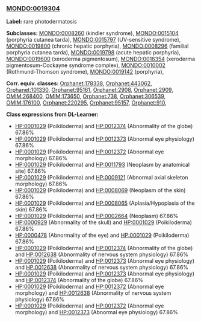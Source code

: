 
### [MONDO:0019304](http://purl.obolibrary.org/obo/MONDO_0019304)
**Label:** rare photodermatosis

**Subclasses:** [MONDO:0008260](http://purl.obolibrary.org/obo/MONDO_0008260) (kindler syndrome), [MONDO:0015104](http://purl.obolibrary.org/obo/MONDO_0015104) (porphyria cutanea tarda), [MONDO:0015797](http://purl.obolibrary.org/obo/MONDO_0015797) (UV-sensitive syndrome), [MONDO:0019800](http://purl.obolibrary.org/obo/MONDO_0019800) (chronic hepatic porphyria), [MONDO:0008296](http://purl.obolibrary.org/obo/MONDO_0008296) (familial porphyria cutanea tarda), [MONDO:0019798](http://purl.obolibrary.org/obo/MONDO_0019798) (acute hepatic porphyria), [MONDO:0019600](http://purl.obolibrary.org/obo/MONDO_0019600) (xeroderma pigmentosum), [MONDO:0016354](http://purl.obolibrary.org/obo/MONDO_0016354) (xeroderma pigmentosum-Cockayne syndrome complex), [MONDO:0010002](http://purl.obolibrary.org/obo/MONDO_0010002) (Rothmund-Thomson syndrome), [MONDO:0019142](http://purl.obolibrary.org/obo/MONDO_0019142) (porphyria), 

**Corr. equiv. classes:** [Orphanet:178338](http://www.orpha.net/ORDO/Orphanet_178338), [Orphanet:443062](http://www.orpha.net/ORDO/Orphanet_443062), [Orphanet:101330](http://www.orpha.net/ORDO/Orphanet_101330), [Orphanet:95161](http://www.orpha.net/ORDO/Orphanet_95161), [Orphanet:2908](http://www.orpha.net/ORDO/Orphanet_2908), [Orphanet:2909](http://www.orpha.net/ORDO/Orphanet_2909), [OMIM:268400](http://purl.obolibrary.org/obo/OMIM_268400), [OMIM:173650](http://purl.obolibrary.org/obo/OMIM_173650), [Orphanet:738](http://www.orpha.net/ORDO/Orphanet_738), [Orphanet:306539](http://www.orpha.net/ORDO/Orphanet_306539), [OMIM:176100](http://purl.obolibrary.org/obo/OMIM_176100), [Orphanet:220295](http://www.orpha.net/ORDO/Orphanet_220295), [Orphanet:95157](http://www.orpha.net/ORDO/Orphanet_95157), [Orphanet:910](http://www.orpha.net/ORDO/Orphanet_910), 

**Class expressions from DL-Learner:**

- [HP:0001029](http://purl.obolibrary.org/obo/HP_0001029) (Poikiloderma) and [HP:0012374](http://purl.obolibrary.org/obo/HP_0012374) (Abnormality of the globe) 67.86%
- [HP:0001029](http://purl.obolibrary.org/obo/HP_0001029) (Poikiloderma) and [HP:0012373](http://purl.obolibrary.org/obo/HP_0012373) (Abnormal eye physiology) 67.86%
- [HP:0001029](http://purl.obolibrary.org/obo/HP_0001029) (Poikiloderma) and [HP:0012372](http://purl.obolibrary.org/obo/HP_0012372) (Abnormal eye morphology) 67.86%
- [HP:0001029](http://purl.obolibrary.org/obo/HP_0001029) (Poikiloderma) and [HP:0011793](http://purl.obolibrary.org/obo/HP_0011793) (Neoplasm by anatomical site) 67.86%
- [HP:0001029](http://purl.obolibrary.org/obo/HP_0001029) (Poikiloderma) and [HP:0009121](http://purl.obolibrary.org/obo/HP_0009121) (Abnormal axial skeleton morphology) 67.86%
- [HP:0001029](http://purl.obolibrary.org/obo/HP_0001029) (Poikiloderma) and [HP:0008069](http://purl.obolibrary.org/obo/HP_0008069) (Neoplasm of the skin) 67.86%
- [HP:0001029](http://purl.obolibrary.org/obo/HP_0001029) (Poikiloderma) and [HP:0008065](http://purl.obolibrary.org/obo/HP_0008065) (Aplasia/Hypoplasia of the skin) 67.86%
- [HP:0001029](http://purl.obolibrary.org/obo/HP_0001029) (Poikiloderma) and [HP:0002664](http://purl.obolibrary.org/obo/HP_0002664) (Neoplasm) 67.86%
- [HP:0000929](http://purl.obolibrary.org/obo/HP_0000929) (Abnormality of the skull) and [HP:0001029](http://purl.obolibrary.org/obo/HP_0001029) (Poikiloderma) 67.86%
- [HP:0000478](http://purl.obolibrary.org/obo/HP_0000478) (Abnormality of the eye) and [HP:0001029](http://purl.obolibrary.org/obo/HP_0001029) (Poikiloderma) 67.86%
- [HP:0001029](http://purl.obolibrary.org/obo/HP_0001029) (Poikiloderma) and [HP:0012374](http://purl.obolibrary.org/obo/HP_0012374) (Abnormality of the globe) and [HP:0012638](http://purl.obolibrary.org/obo/HP_0012638) (Abnormality of nervous system physiology) 67.86%
- [HP:0001029](http://purl.obolibrary.org/obo/HP_0001029) (Poikiloderma) and [HP:0012373](http://purl.obolibrary.org/obo/HP_0012373) (Abnormal eye physiology) and [HP:0012638](http://purl.obolibrary.org/obo/HP_0012638) (Abnormality of nervous system physiology) 67.86%
- [HP:0001029](http://purl.obolibrary.org/obo/HP_0001029) (Poikiloderma) and [HP:0012373](http://purl.obolibrary.org/obo/HP_0012373) (Abnormal eye physiology) and [HP:0012374](http://purl.obolibrary.org/obo/HP_0012374) (Abnormality of the globe) 67.86%
- [HP:0001029](http://purl.obolibrary.org/obo/HP_0001029) (Poikiloderma) and [HP:0012372](http://purl.obolibrary.org/obo/HP_0012372) (Abnormal eye morphology) and [HP:0012638](http://purl.obolibrary.org/obo/HP_0012638) (Abnormality of nervous system physiology) 67.86%
- [HP:0001029](http://purl.obolibrary.org/obo/HP_0001029) (Poikiloderma) and [HP:0012372](http://purl.obolibrary.org/obo/HP_0012372) (Abnormal eye morphology) and [HP:0012373](http://purl.obolibrary.org/obo/HP_0012373) (Abnormal eye physiology) 67.86%



